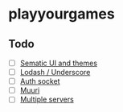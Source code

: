 # playyourgames

## Todo

- [ ] [Sematic UI and themes](https://semantic-ui.com/introduction/getting-started.html)
- [ ] [Lodash / Underscore ](https://lodash.com/docs/4.17.15)
- [ ] [Auth socket](https://viblo.asia/p/authentication-cho-socketio-maGK78n9Zj2)
- [ ] [Muuri](https://github.com/haltu/muuri#gridgetelement)
- [ ] [Multiple servers](https://stackoverflow.com/questions/46801096/socket-io-switch-between-localhost-server)
